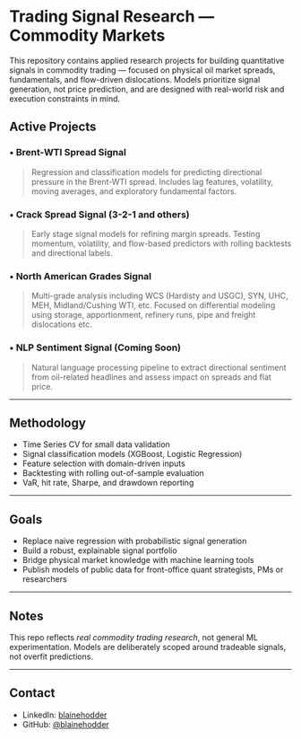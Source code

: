 # Trading Signal Research — Commodity Markets

This repository contains applied research projects for building quantitative signals in commodity trading — focused on physical oil market spreads, fundamentals, and flow-driven dislocations. Models prioritize signal generation, not price prediction, and are designed with real-world risk and execution constraints in mind.

## Active Projects

### • Brent-WTI Spread Signal
> Regression and classification models for predicting directional pressure in the Brent-WTI spread. Includes lag features, volatility, moving averages, and exploratory fundamental factors.

### • Crack Spread Signal (3-2-1 and others)
> Early stage signal models for refining margin spreads. Testing momentum, volatility, and flow-based predictors with rolling backtests and directional labels.

### • North American Grades Signal
> Multi-grade analysis including WCS (Hardisty and USGC), SYN, UHC, MEH, Midland/Cushing WTI, etc. Focused on differential modeling using storage, apportionment, refinery runs, pipe and freight dislocations etc.

### • NLP Sentiment Signal (Coming Soon)
> Natural language processing pipeline to extract directional sentiment from oil-related headlines and assess impact on spreads and flat price.

---

## Methodology

- Time Series CV for small data validation
- Signal classification models (XGBoost, Logistic Regression)
- Feature selection with domain-driven inputs
- Backtesting with rolling out-of-sample evaluation
- VaR, hit rate, Sharpe, and drawdown reporting

---

## Goals

- Replace naive regression with probabilistic signal generation
- Build a robust, explainable signal portfolio
- Bridge physical market knowledge with machine learning tools
- Publish models of public data for front-office quant strategists, PMs or researchers 

---

## Notes

This repo reflects *real commodity trading research*, not general ML experimentation. Models are deliberately scoped around tradeable signals, not overfit predictions.

---

## Contact

- LinkedIn: [blainehodder](https://www.linkedin.com/in/blainehodder/)
- GitHub: [@blainehodder](https://github.com/blainehodder)
